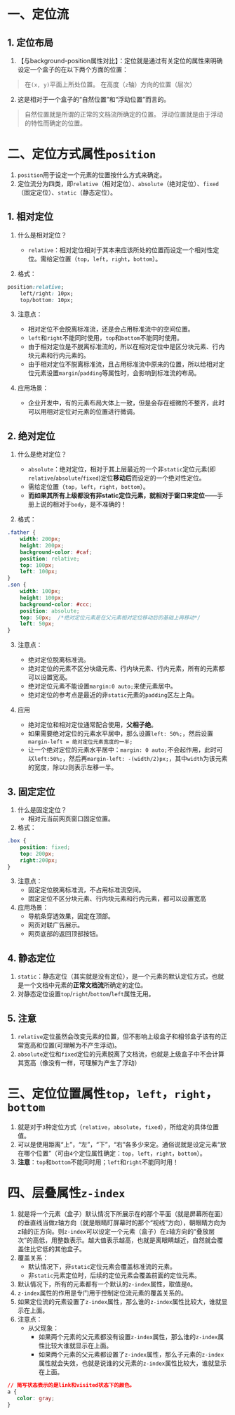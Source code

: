 # 一、定位流

## 1. 定位布局

1. 【与background-position属性对比】：定位就是通过有关定位的属性来明确设定一个盒子的在以下两个方面的位置：

> 在`(x, y)`平面上所处位置。
> 在高度（`z`轴）方向的位置（层次）

2. 这是相对于一个盒子的“自然位置”和“浮动位置”而言的。

> 自然位置就是所谓的正常的文档流所确定的位置。
> 浮动位置就是由于浮动的特性而确定的位置。

# 二、定位方式属性`position`

1. `position`用于设定一个元素的位置按什么方式来确定。
2. 定位流分为四类，即`relative`（相对定位）、`absolute`（绝对定位）、`fixed`（固定定位）、`static`（静态定位）。

## 1. 相对定位

1. 什么是相对定位？
    - `relative`：相对定位相对于其本来应该所处的位置而设定一个相对性定位。需给定位置（`top`，`left`，`right`，`bottom`）。

2. 格式：
```css
position:relative;
    left/right: 10px;
    top/bottom: 10px;
```

3. 注意点：
   - 相对定位不会脱离标准流，还是会占用标准流中的空间位置。
   - `left`和`right`不能同时使用，`top`和`bottom`不能同时使用。
   - 由于相对定位是不脱离标准流的，所以在相对定位中是区分块元素、行内块元素和行内元素的。
   - 由于相对定位不脱离标准流，且占用标准流中原来的位置，所以给相对定位元素设置`margin`/`padding`等属性时，会影响到标准流的布局。
   
4. 应用场景：
   - 企业开发中，有的元素布局大体上一致，但是会存在细微的不整齐，此时可以用相对定位对元素的位置进行微调。

## 2. 绝对定位

1. 什么是绝对定位？
   - `absolute`：绝对定位，相对于其上层最近的一个非`static`定位元素(即`relative`/`absolute`/`fixed`)定位**移动后**而设定的一个绝对性定位。
   - 需给定位置（`top`，`left`，`right`，`bottom`）。
   - **而如果其所有上级都没有非static定位元素，就相对于窗口来定位**——手册上说的相对于`body`，是不准确的！
   
2. 格式：
```css
.father {
    width: 200px;
    height: 200px;
    background-color: #caf;
    position: relative;
    top: 100px;
    left: 100px;
}
.son {
    width: 100px;
    height: 100px;
    background-color: #ccc;
    position: absolute;
    top: 50px;  /*绝对定位元素是在父元素相对定位移动后的基础上再移动*/
    left: 50px;
}
```

3. 注意点：
   - 绝对定位脱离标准流。
   - 绝对定位的元素不区分块级元素、行内块元素、行内元素，所有的元素都可以设置宽高。
   - 绝对定位元素不能设置`margin:0 auto;`来使元素居中。
   - 绝对定位的参考点是最近的非`static`元素的`padding`区左上角。
   
4. 应用
   - 绝对定位和相对定位通常配合使用，**父相子绝**。
   - 如果需要绝对定位的元素水平居中，那么设置`left: 50%;`，然后设置`margin-left = 绝对定位元素宽度的一半;`
   - 让一个绝对定位的元素水平居中：`margin: 0 auto;`不会起作用，此时可以`left:50%;`，然后再`margin-left: -(width/2)px;`，其中`width`为该元素的宽度，除以`2`则表示左移一半。

## 3. 固定定位

1. 什么是固定定位？
   - 相对元当前网页窗口固定位置。
2. 格式：
```css
.box {
    position: fixed;
    top: 200px;
    right:200px;
}
```

3. 注意点：
   - 固定定位脱离标准流，不占用标准流空间。
   - 固定定位不区分块元素、行内块元素和行内元素，都可以设置宽高
4. 应用场景：
   - 导航条穿透效果，固定在顶部。
   - 网页对联广告展示。
   - 网页底部的返回顶部按钮。

## 4. 静态定位

1. `static`：静态定位（其实就是没有定位），是一个元素的默认定位方式，也就是一个文档中元素的**正常文档流**所确定的定位。
2. 对静态定位设置`top`/`right`/`bottom`/`left`属性无用。

## 5. 注意

1. `relative`定位虽然会改变元素的位置，但不影响上级盒子和相邻盒子该有的正常宽高和位置(可理解为不产生浮动)。
2. `absolute`定位和`fixed`定位的元素脱离了文档流，也就是上级盒子中不会计算其宽高（像没有一样，可理解为产生了浮动）

# 三、定位位置属性`top`，`left`，`right`，`bottom`

1. 就是对于`3`种定位方式（`relative`，`absolute`，`fixed`），所给定的具体位置值。
2. 可以是使用距离“上”，“左”，“下”，“右”各多少来定。通俗说就是设定元素“放在哪个位置”（可由`4`个定位属性确定：`top`，`left`，`right`，`bottom`）。
3. **注意**：`top`和`bottom`不能同时用；`left`和`right`不能同时用！

# 四、层叠属性`z-index`

1. 就是将一个元素（盒子）默认情况下所展示在的那个平面（就是屏幕所在面）的垂直线当做z轴方向（就是眼睛盯屏幕时的那个“视线”方向），朝眼睛方向为z轴的正方向。则`z-index`可以设定一个元素（盒子）在`z`轴方向的“叠放层次”的高低，用整数表示。越大值表示越高，也就是离眼睛越近，自然就会覆盖住比它低的其他盒子。
2. 覆盖关系：
   - 默认情况下，非`static`定位元素会覆盖标准流的元素。
   - 非`static`元素定位时，后续的定位元素会覆盖前面的定位元素。
3. 默认情况下，所有的元素都有一个默认的`z-index`属性，取值是`0`。
4. `z-index`属性的作用是专门用于控制定位流元素的覆盖关系的。
5. 如果定位流的元素设置了`z-index`属性，那么谁的`z-index`属性比较大，谁就显示在上面。
6. 注意点：
   - 从父现象：
      - 如果两个元素的父元素都没有设置`z-index`属性，那么谁的`z-index`属性比较大谁就显示在上面。
      - 如果两个元素的父元素都设置了`z-index`属性，那么子元素的`z-index`属性就会失效，也就是说谁的父元素的`z-index`属性比较大，谁就显示在上面。


```css
// 简写状态表示的是link和visited状态下的颜色。
a {
   color: gray;
}
```

